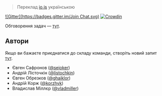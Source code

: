 > Переклад [io.js](https://iojs.org/) українською

[![Gitter](https://badges.gitter.im/Join Chat.svg)](https://gitter.im/iojs/iojs-uk?utm_source=badge&utm_medium=badge&utm_campaign=pr-badge&utm_content=badge) [![Crowdin](https://d322cqt584bo4o.cloudfront.net/iojs-uk/localized.png)](https://crowdin.com/project/iojs-uk)

Обговорення задач — [тут](https://github.com/iojs/iojs-uk/issues).

## Автори

Якщо ви бажаєте приєднатися до складу команди, створіть новий запит [тут](https://github.com/iojs/iojs-uk/issues).

- Євген Сафронов ([@sejoker](https://github.com/sejoker))
- Андрій Лісточкін ([@listochkin](https://github.com/listochkin))
- Євген Обрезков ([@ghaiklor](https://github.com/ghaiklor))
- Андрій Корж ([@korzhyk](https://github.com/korzhyk))
- Владислав Міллєр ([@vladmiller](https://github.com/vladmiller))

